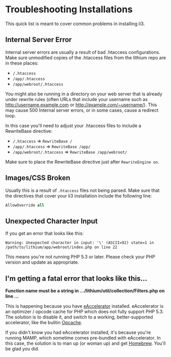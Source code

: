 # Troubleshooting Installations

This quick list is meant to cover common problems in installing li3.

## Internal Server Error

Internal server errors are usually a result of bad .htaccess configurations. Make sure unmodified copies of the .htaccess files from the lithium repo are in these places:

 * `/.htaccess`
 * `/app/.htaccess`
 * `/app/webroot/.htaccess`

You might also be running in a directory on your web server that is already under rewrite rules (often URLs that include your username such as http://username.example.com or http://example.com/~username/). This may cause 500 Internal server errors, or in some cases, cause a redirect loop.

In this case you'll need to adjust your .htaccess files to include a RewriteBase directive:

 * `/.htaccess` => `RewriteBase /`
 * `/app/.htaccess` => `RewriteBase /app/`
 * `/app/webroot/.htaccess` => `RewriteBase /app/webroot/`

Make sure to place the RewriteBase directive just after `RewriteEngine on`.

## Images/CSS Broken

Usually this is a result of `.htaccess` files not being parsed. Make sure that the directives that cover your li3 installation include the following line:

```apache
AllowOverride all
```

## Unexpected Character Input

If you get an error that looks like this:

```text
Warning: Unexpected character in input: '\' (ASCII=92) state=1 in /path/to/lithium/app/webroot/index.php on line 22
```

This means you're not running PHP 5.3 or later.  Please check your PHP version and update as appropriate.

## I'm getting a fatal error that looks like this...

**Function name must be a string in .../lithium/util/collection/Filters.php on line ...**

This is happening because you have [eAccelerator](http://eaccelerator.net/) installed.
eAccelerator is an optimizer / opcode cache for PHP which does not fully support PHP 5.3.
The solution is to disable it, and switch to a working, better-supported accelerator, like
the bulitin [Opcache](http://php.net/manual/en/book.opcache.php).

If you didn't know you had eAccelerator installed, it's because you're running MAMP, which
sometime comes pre-bundled with eAccelerator. In this case, the solution is to man up (or
woman up) and get [Homebrew](https://github.com/mxcl/homebrew). You'll be glad you did.


